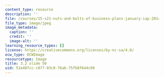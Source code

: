 ```yaml
---
content_type: resource
description: ''
file: /courses/15-s21-nuts-and-bolts-of-business-plans-january-iap-2014/51e407ccc07703c076ab75fb8f644c69_Slide50.JPG
file_type: image/jpeg
image_metadata:
  caption: ''
  credit: ''
  image-alt: ''
learning_resource_types: []
license: https://creativecommons.org/licenses/by-nc-sa/4.0/
ocw_type: OCWImage
resourcetype: Image
title: 3.2 slide 50
uid: 51e407cc-c077-03c0-76ab-75fb8f644c69
---
```

